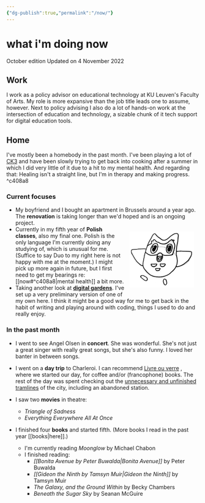 ```yaml
---
{"dg-publish":true,"permalink":"/now/"}
---
```


# what i'm doing now
October edition
Updated on 4 November 2022

## Work
I work as a policy advisor on educational technology at KU Leuven's Faculty of Arts. My role is more expansive than the job title leads one to assume, however. Next to policy advising I also do a lot of hands-on work at the intersection of education and technology, a sizable chunk of it  tech support for digital education tools.

## Home
I've mostly been a homebody in the past month. I've been playing a lot of [CK3](https://en.wikipedia.org/wiki/Crusader_Kings_III) and have been slowly trying to get back into cooking after a summer in which I did very little of it due to a hit to my mental health. And regarding that: Healing isn't a straight line, but I'm in therapy and making progress. ^c408a8

### Current focuses
- My boyfriend and I bought an apartment in Brussels around a year ago. The **renovation** is taking longer than we'd hoped and is an ongoing project.
- <img src="src/site/img/duo_bw.jpg" alt="Duo, the Duolingo owl" width="35%" style="float: right; padding: 1em;"/>Currently in my fifth year of **Polish classes**, also my final one. Polish is the only language I'm currently doing any studying of, which is unusual for me. (Suffice to say Duo to my right here is not happy with me at the moment.) I might pick up more again in future, but I first need to get my bearings re:[[now#^c408a8\|mental health]] a bit more.
- Taking another look at [**digital gardens**](https://cagrimmett.com/notes/2020/11/08/what-are-digital-gardens/). I've set up a very preliminary version of one of my own here. I think it might be a good way for me to get back in the habit of writing and playing around with coding, things I used to do and really enjoy.

### In the past month
- I went to see Angel Olsen in **concert**. She was wonderful. She's not just a great singer with really great songs, but she's also funny. I loved her banter in between songs.

- I went on a **day trip** to Charleroi. I can recommend [Livre ou verre](https://livreouverre.be/) , where we started our day, for coffee and/or (francophone) books. The rest of the day was spent checking out the [unnecessary and unfinished tramlines](https://en.wikipedia.org/wiki/Charleroi_Metro) of the city, including an abandoned station.

- I saw two **movies** in theatre:
	- *Triangle of Sadness*
	- *Everything Everywhere All At Once*

- I finished four **books** and started fifth. (More books I read in the past year [[books\|here]].)
	- I'm currently reading *Moonglow* by Michael Chabon
	- I finished reading:
		- *[[Bonita Avenue by Peter Buwalda\|Bonita Avenue]]* by Peter Buwalda
		- *[[Gideon the Ninth by Tamsyn Muir\|Gideon the Ninth]]* by Tamsyn Muir
		- *The Galaxy, and the Ground Within* by Becky Chambers
		- *Beneath the Sugar Sky* by Seanan McGuire